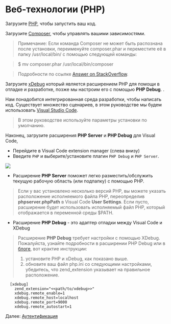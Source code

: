 # Веб-технологии (PHP)

Загрузите [PHP](http://php.net/downloads.php), чтобы запустить ваш код.

Загрузите [Composer](https://getcomposer.org/download/), чтобы управлять вашими зависимостями. 

>Примечание: Если команда Composer не может быть распознана после установки, переименуйте composer.phar и переместите её в папку /usr/local/bin/ с помощью следующей команды:

>$ mv composer.phar /usr/local/bin/composer 

> Подробности по ссылке [Answer on StackOverflow](https://stackoverflow.com/questions/25018894/osx-bash-composer-command-not-found).
  
 Загрузите [xDebug](https://xdebug.org/index.php) который является расширением PHP для помощи в отладке и разработке, позже мы настроим его с помощью **PHP Debug**. .

Нам понадобится интегрированная среда разработки, чтобы написать код. Существует множество сценариев, в этом руководстве мы будем использовать [Visual Studio Code](https://code.visualstudio.com/).

> В этом руководстве используйте параметры установки по умолчанию.

Наконец, загрузите расширения **PHP Server** и **PHP Debug** для Visual Code, 
- Перейдите в Visual Code extension manager (слева внизу)
- Введите `PHP` и выберите/установите плагин `PHP Debug` и `PHP Server`.

![](_media/php/vs_code_extension.png) 

- Расширение **PHP Server** поможет легко разместить/обслужить текущую рабочую область (или подпапку) с помощью PHP.
> Если у вас установлено несколько версий PHP, вы можете указать расположение исполняемого файла PHP, переопределив **phpserver.phpPath** в Visual Code **User Settings**. Если пусто, расширение будет использовать исполняемый файл PHP, который отображается в переменной среды $PATH.
 

- Расширение **PHP Debug** - это адаптер отладки между Visual Code и XDebug
> Расширение **PHP Debug** требует настройки с помощью XDebug. Пожалуйста, узнайте подробности в расширении PHP Debug или в [блоге](https://blogs.msdn.microsoft.com/nicktrog/2016/02/11/configuring-visual-studio-code-for-php-development/), вот крактие инструкции:
> 1. установите PHP и xDebug, как показано выше.
> 2. обновите ваш файл php.ini со следующими настройками, убедитесь, что zend_extension указывает на правильное расположение. 

      [xdebug]
        zend_extension="<<path/to/xdebug>>"
        xdebug.remote_enable=1
        xdebug.remote_host=localhost
        xdebug.remote_port=9000
        xdebug.remote_autostart=1


Далее: [Аутентификация](oauth/)
